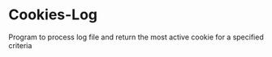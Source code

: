 # Cookies-Log
Program to process log file and return the most active cookie for a specified criteria
